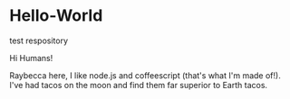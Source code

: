 # Hello-World
test respository

Hi Humans!

Raybecca here, I like node.js and coffeescript (that's what I'm made of!).
I've had tacos on the moon and find them far superior to Earth tacos.

